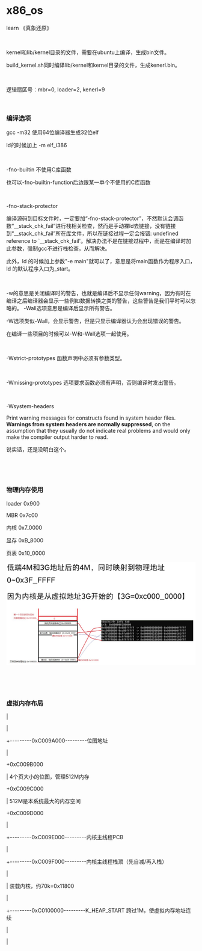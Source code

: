 # x86_os

learn 《真象还原》

&nbsp;

kernel和lib/kernel目录的文件，需要在ubuntu上编译，生成bin文件。

build_kernel.sh同时编译lib/kernel和kernel目录的文件，生成kenerl.bin。

&nbsp;

逻辑扇区号：mbr=0, loader=2, kenerl=9

&nbsp;

### 编译选项

gcc -m32 使用64位编译器生成32位elf

ld的时候加上 -m elf_i386

&nbsp;

-fno-builtin 不使用C库函数

也可以-fno-builtin-function后边跟某一单个不使用的C库函数

&nbsp;

-fno-stack-protector

编译源码到目标文件时，一定要加“-fno-stack-protector”，不然默认会调函数“__stack_chk_fail”进行栈相关检查，然而是手动裸ld去链接，没有链接到“__stack_chk_fail”所在库文件，所以在链接过程一定会报错: undefined reference to `__stack_chk_fail'。解决办法不是在链接过程中，而是在编译时加此参数，强制gcc不进行栈检查，从而解决。

此外，ld 的时候加上参数"-e main"就可以了，意思是将main函数作为程序入口，ld 的默认程序入口为_start。

&nbsp;

-w的意思是关闭编译时的警告，也就是编译后不显示任何warning，因为有时在编译之后编译器会显示一些例如数据转换之类的警告，这些警告是我们平时可以忽略的。
-Wall选项意思是编译后显示所有警告。

-W选项类似-Wall，会显示警告，但是只显示编译器认为会出现错误的警告。

在编译一些项目的时候可以-W和-Wall选项一起使用。

&nbsp;

-Wstrict-prototypes 函数声明中必须有参数类型。

&nbsp;

-Wmissing-prototypes 选项要求函数必须有声明，否则编译时发出警告。 

&nbsp;

-Wsystem-headers

Print warning messages for constructs found in system header files. **Warnings from system headers are normally suppressed**, on the assumption that they usually do not indicate real problems and would only make the compiler output harder to read.

说实话，还是没明白这个。

&nbsp;

&nbsp;

### 物理内存使用

loader 0x900

MBR 0x7c00

内核 0x7_0000

显存 0xB_8000

页表 0x10_0000

![页表](https://github.com/WM-CH/x86_os/raw/master/%E9%A1%B5%E8%A1%A8.png)



&nbsp;

&nbsp;

### 虚拟内存布局

|

|

+---------0xC009A000---------位图地址

|

+0xC009B000

|        4个页大小的位图，管理512M内存

+0xC009C000

|        512M是本系统最大的内存空间

+0xC009D000

|

+---------0xC009E000---------内核主线程PCB

|

+---------0xC009F000---------内核主线程栈顶（先自减/再入栈）

|

|        装载内核，约70k=0x11800

|

+---------0xC0100000---------K_HEAP_START 跨过1M，使虚拟内存地址连续

|

|













